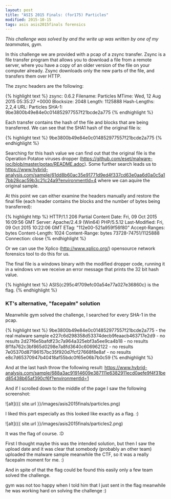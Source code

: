 ```yaml
---
layout: post
title: "ASIS 2015 Finals: (for175) Particles"
modified: 2015-10-15
tags: asis asis2015finals forensics
---
```


*This challenge was solved by and the write up was written by one of my teammates, gym.*

In this challenge we are provided with a pcap of a zsync transfer. Zsync is a file transfer program that allows you to download a file from a remote server, where you have a copy of an older version of the file on your computer already. Zsync downloads only the new parts of the file, and transfers them over HTTP. 

The zsync headers are the following:

{% highlight text %}
zsync: 0.6.2
Filename: Particles
MTime: Wed, 12 Aug 2015 05:35:27 +0000
Blocksize: 2048
Length: 1125888
Hash-Lengths: 2,2,4
URL: Particles
SHA-1: 9be3800b49e84e0c014852977557f21bcde2a775
{% endhighlight %}

Each transfer contains the hash of the file and blocks that are being transferred. We can see that the SHA1 hash of the original file is:

{% highlight text %}
9be3800b49e84e0c014852977557f21bcde2a775
{% endhighlight %}

Searching for this hash value we can find out that the original file is the Operation Potatoe viruses dropper (<https://github.com/eset/malware-ioc/blob/master/potao/README.adoc>). Some further search leads us to <https://www.hybrid-analysis.com/sample/61dd8b60ac35e91771d9ed4f337cd63e0aa6d0a0c5a17bb28cac59b3c21c24a9?environmentId=4> where we can aquire the original sample.

At this point we can either examine the headers manually and restore the final file (each header contains the blocks and the number of bytes being transferred):

{% highlight http %}
HTTP/1.1 206 Partial Content
Date: Fri, 09 Oct 2015 16:09:56 GMT
Server: Apache/2.4.9 (Win64) PHP/5.5.12
Last-Modified: Fri, 09 Oct 2015 10:22:06 GMT
ETag: "112e00-521a959f56f80"
Accept-Ranges: bytes
Content-Length: 1024
Content-Range: bytes 73728-74751/1125888
Connection: close
{% endhighlight %}

Or we can use the Xplico (<http://www.xplico.org/>) opensource network forensics tool to do this for us.

The final file is a windows binary with the modified dropper code, running it in a windows vm we receive an error message that prints the 32 bit hash value.

{% highlight text %}
ASIS{c295c4f709efc00a54e77a027e36860c} is the flag.
{% endhighlight %}

### KT's alternative, "facepalm" solution

Meanwhile gym solved the challenge, I searched for every SHA-1 in the pcap.

{% highlight text %}
9be3800b49e84e0c014852977557f21bcde2a775 - the real malware sample
e227c6d298358d53374decb9feaacb463717e2d9 - no results
2d27f6e5bafdf23c7a964a325ebf3a5ee9ca4b18 - no results
8f1fa762c3bf865d0298e7a8fd3640c606962122 - no results
7e05370d87196157bc35f920d7fcf27668f8e8af - no results
e8c7d65370947b40418af55bdc0f65e06b7b0c59
{% endhighlight %}

And at the last hash throw the following result: <https://www.hybrid-analysis.com/sample/688a3ac91914609e387111e6382911ecd0aefe9f4f31bed85438b65af390cf6f?environmentId=1>

And if I scrolled down to the middle of the page I saw the following screenshot:

![alt]({{ site.url }}/images/asis2015finals/particles.png) 

I liked this part especially as this looked like exactly as a flag. :)

![alt]({{ site.url }}/images/asis2015finals/particles2.png) 

It was the flag of course. :D

First I thought maybe this was the intended solution, but then I saw the upload date and it was clear that somebody (probably an other team) uploaded the malware sample meanwhile the CTF, so it was a really facepalm moment for me. :)

And in spite of that the flag could be found this easily only a few team solved the challenge.

gym was not too happy when I told him that I just sent in the flag meanwhile he was working hard on solving the challenge :)